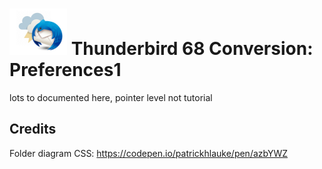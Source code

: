 # ![Thunderstorm icon] Thunderbird 68 Conversion: Preferences1

lots to documented here, pointer level not tutorial
  

## Credits

Folder diagram CSS: https://codepen.io/patrickhlauke/pen/azbYWZ


[Thunderstorm icon]:/rep-resources/images/thunderstorm.png